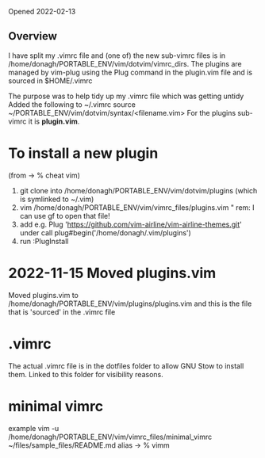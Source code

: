 Opened 2022-02-13


## Overview

I have split my .vimrc file and (one of) the new sub-vimrc files is in /home/donagh/PORTABLE_ENV/vim/dotvim/vimrc_dirs.
The plugins are managed by vim-plug using the Plug command in the plugin.vim file and is sourced in $HOME/.vimrc

The purpose was to help tidy up my .vimrc file which was getting untidy
Added the following to ~/.vimrc
source ~/PORTABLE_ENV/vim/dotvim/syntax/<filename.vim>
For the plugins sub-vimrc it is __plugin.vim__.


# To install a new plugin
(from -> % cheat vim)
 1. git clone into /home/donagh/PORTABLE_ENV/vim/dotvim/plugins (which is symlinked to ~/.vim)
 2. vim /home/donagh/PORTABLE_ENV/vim/vimrc_files/plugins.vim " rem: I can use gf to open that file!
 3. add e.g. Plug 'https://github.com/vim-airline/vim-airline-themes.git' under call plug#begin('/home/donagh/.vim/plugins')
 4. run :PlugInstall 

#  2022-11-15 Moved plugins.vim
Moved plugins.vim to /home/donagh/PORTABLE_ENV/vim/plugins/plugins.vim
and this is the file that is 'sourced' in the .vimrc file

# .vimrc
The actual .vimrc file is in the dotfiles folder to allow GNU Stow to install them.
Linked to this folder for visibility reasons.

# minimal vimrc
example
vim -u /home/donagh/PORTABLE_ENV/vim/vimrc_files/minimal_vimrc ~/files/sample_files/README.md
alias
-> % vimm <file>













